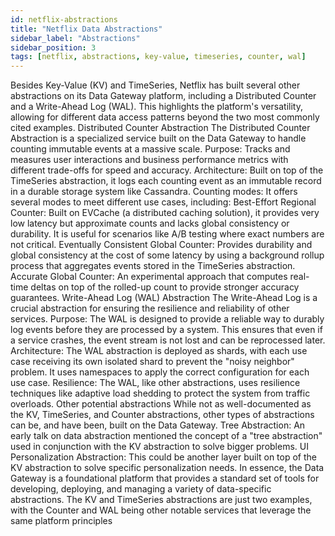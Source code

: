 ```yaml
---
id: netflix-abstractions
title: "Netflix Data Abstractions"
sidebar_label: "Abstractions"
sidebar_position: 3
tags: [netflix, abstractions, key-value, timeseries, counter, wal]
---
```


Besides Key-Value (KV) and TimeSeries, Netflix has built several other abstractions on its Data Gateway platform, including a Distributed Counter and a Write-Ahead Log (WAL). This highlights the platform's versatility, allowing for different data access patterns beyond the two most commonly cited examples. 
Distributed Counter Abstraction
The Distributed Counter Abstraction is a specialized service built on the Data Gateway to handle counting immutable events at a massive scale. 
Purpose: Tracks and measures user interactions and business performance metrics with different trade-offs for speed and accuracy.
Architecture: Built on top of the TimeSeries abstraction, it logs each counting event as an immutable record in a durable storage system like Cassandra.
Counting modes: It offers several modes to meet different use cases, including:
Best-Effort Regional Counter: Built on EVCache (a distributed caching solution), it provides very low latency but approximate counts and lacks global consistency or durability. It is useful for scenarios like A/B testing where exact numbers are not critical.
Eventually Consistent Global Counter: Provides durability and global consistency at the cost of some latency by using a background rollup process that aggregates events stored in the TimeSeries abstraction.
Accurate Global Counter: An experimental approach that computes real-time deltas on top of the rolled-up count to provide stronger accuracy guarantees. 
Write-Ahead Log (WAL) Abstraction
The Write-Ahead Log is a crucial abstraction for ensuring the resilience and reliability of other services. 
Purpose: The WAL is designed to provide a reliable way to durably log events before they are processed by a system. This ensures that even if a service crashes, the event stream is not lost and can be reprocessed later.
Architecture: The WAL abstraction is deployed as shards, with each use case receiving its own isolated shard to prevent the "noisy neighbor" problem. It uses namespaces to apply the correct configuration for each use case.
Resilience: The WAL, like other abstractions, uses resilience techniques like adaptive load shedding to protect the system from traffic overloads. 
Other potential abstractions
While not as well-documented as the KV, TimeSeries, and Counter abstractions, other types of abstractions can be, and have been, built on the Data Gateway. 
Tree Abstraction: An early talk on data abstraction mentioned the concept of a "tree abstraction" used in conjunction with the KV abstraction to solve bigger problems.
UI Personalization Abstraction: This could be another layer built on top of the KV abstraction to solve specific personalization needs. 
In essence, the Data Gateway is a foundational platform that provides a standard set of tools for developing, deploying, and managing a variety of data-specific abstractions. The KV and TimeSeries abstractions are just two examples, with the Counter and WAL being other notable services that leverage the same platform principles
